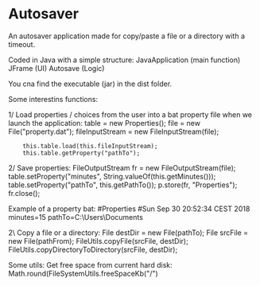 # Autosaver
An autosaver application made for copy/paste a file or a directory with a timeout.

Coded in Java with a simple structure:
JavaApplication (main function)
JFrame (UI)
Autosave (Logic)

You cna find the executable (jar) in the dist folder.

Some interestins functions:

1/ Load properties / choices from the user into a bat property file when we launch the application:
        table = new Properties();
        file = new File("property.dat");
        fileInputStream = new FileInputStream(file);

        this.table.load(this.fileInputStream);
        this.table.getProperty("pathTo"); 

2/ Save properties: 
        FileOutputStream fr = new FileOutputStream(file);
        table.setProperty("minutes", String.valueOf(this.getMinutes()));
        table.setProperty("pathTo", this.getPathTo());
        p.store(fr, "Properties");
        fr.close();

Example of a property bat:
#Properties
#Sun Sep 30 20:52:34 CEST 2018
minutes=15
pathTo=C\:\\Users\\Documents

2\ Copy a file or a directory:
        File destDir = new File(pathTo);
        File srcFile = new File(pathFrom);
        FileUtils.copyFile(srcFile, destDir);
        FileUtils.copyDirectoryToDirectory(srcFile, destDir);

Some utils:
        Get free space from current hard disk: Math.round(FileSystemUtils.freeSpaceKb("/")


